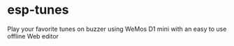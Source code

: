 # esp-tunes
Play your favorite tunes on buzzer using WeMos D1 mini with an easy to use offline Web editor 

